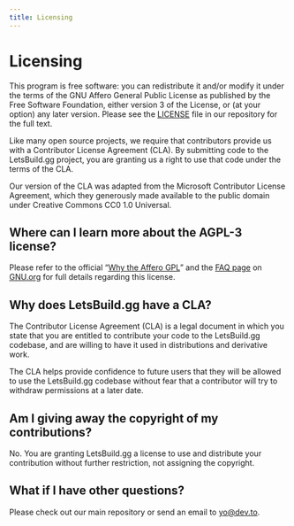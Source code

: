 ```yaml
---
title: Licensing
---
```


# Licensing

This program is free software: you can redistribute it and/or modify it under
the terms of the GNU Affero General Public License as published by the Free
Software Foundation, either version 3 of the License, or (at your option) any
later version. Please see the
[LICENSE](https://github.com/thepracticaldev/dev.to/blob/master/LICENSE.md) file
in our repository for the full text.

Like many open source projects, we require that contributors provide us with a
Contributor License Agreement (CLA). By submitting code to the LetsBuild.gg
project, you are granting us a right to use that code under the terms of the
CLA.

Our version of the CLA was adapted from the Microsoft Contributor License
Agreement, which they generously made available to the public domain under
Creative Commons CC0 1.0 Universal.

## Where can I learn more about the AGPL-3 license?

Please refer to the official
“[Why the Affero GPL](https://www.gnu.org/licenses/why-affero-gpl.html)” and the
[FAQ page](https://www.gnu.org/licenses/gpl-faq.html) on
[GNU.org](https://www.gnu.org) for full details regarding this license.

## Why does LetsBuild.gg have a CLA?

The Contributor License Agreement (CLA) is a legal document in which you state
that you are entitled to contribute your code to the LetsBuild.gg codebase, and
are willing to have it used in distributions and derivative work.

The CLA helps provide confidence to future users that they will be allowed to
use the LetsBuild.gg codebase without fear that a contributor will try to
withdraw permissions at a later date.

## Am I giving away the copyright of my contributions?

No. You are granting LetsBuild.gg a license to use and distribute your
contribution without further restriction, not assigning the copyright.

## What if I have other questions?

Please check out our main repository or send an email to
[yo@dev.to](mailto:yo@dev.to).
